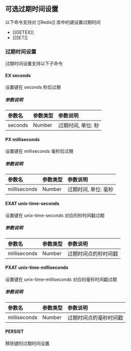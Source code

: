 ## 可选过期时间设置
以下命令支持对 [[Redis]] 库中的键设置过期时间
- [[GETEX]]
- [[SET]]

### 过期时间设置
过期时间设置支持以下子命令

#### EX seconds
设置键在 seconds 秒后过期

##### 参数说明
|参数名|参数类型|参数说明|
|:-|:-|:-|
|seconds|Number|过期时间, 单位: 秒|

#### PX milliseconds
设置键在 milliseconds 毫秒后过期

##### 参数说明
|参数名|参数类型|参数说明|
|:-|:-|:-|
|milliseconds|Number|过期时间, 单位: 毫秒|

#### EXAT unix-time-seconds
设置键在 unix-time-seconds 对应的秒时间戳过期

##### 参数说明
|参数名|参数类型|参数说明|
|:-|:-|:-|
|milliseconds|Number|过期时间点的秒时间戳|

#### PXAT unix-time-milliseconds
设置键在 unix-time-milliseconds 对应的毫秒时间戳过期

##### 参数说明
|参数名|参数类型|参数说明|
|:-|:-|:-|
|milliseconds|Number|过期时间点的毫秒时间戳|

#### PERSIST
移除键的过期时间设置